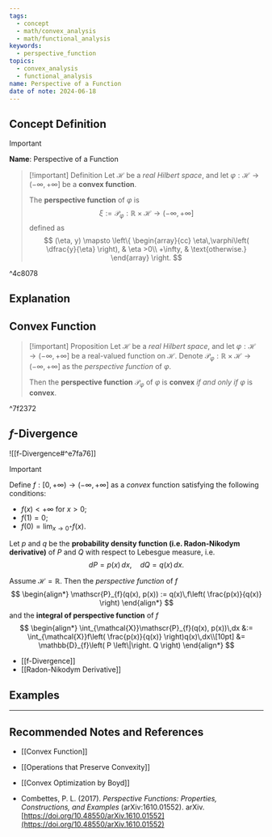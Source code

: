 ```yaml
---
tags:
  - concept
  - math/convex_analysis
  - math/functional_analysis
keywords:
  - perspective_function
topics:
  - convex_analysis
  - functional_analysis
name: Perspective of a Function
date of note: 2024-06-18
---
```


## Concept Definition

>[!important]
>**Name**: Perspective of a Function

>[!important] Definition
>Let $\mathcal{H}$ be a *real Hilbert space*, and let $\varphi: \mathcal{H} \to (-\infty,+\infty]$ be a **convex function**.
>
>The **perspective function** of $\varphi$ is 
>$$
> \xi := \mathscr{P}_{\varphi}: \mathbb{R} \times \mathcal{H} \to (-\infty,+\infty]
>$$
>defined as
>$$
> (\eta, y) \mapsto \left\{ 
> \begin{array}{cc}
> \eta\,\varphi\left( \dfrac{y}{\eta} \right), & \eta >0\\ 
> +\infty, & \text{otherwise.}
>\end{array}
> \right.
>$$

^4c8078


## Explanation



## Convex Function

>[!important] Proposition
>Let $\mathcal{H}$ be a *real Hilbert space*, and let $\varphi: \mathcal{H} \to (-\infty,+\infty]$ be a real-valued function on $\mathcal{H}$. Denote $\mathscr{P}_{\varphi}: \mathbb{R} \times \mathcal{H} \to (-\infty,+\infty]$ as the *perspective function* of $\varphi$.
>
>Then the **perspective function** $\mathscr{P}_{\varphi}$ of $\varphi$ is **convex** *if and only if* $\varphi$ is **convex**.

^7f2372

## $f$-Divergence

![[f-Divergence#^e7fa76]]


>[!important]
>Define $f: [0, +\infty) \to (-\infty, +\infty]$ as a *convex* function satisfying the following conditions:
>- $f(x) < +\infty$ for $x >0$;
>- $f(1) = 0$;
>- $f(0)= \lim_{ x \to 0^+ }f(x)$.
>
>Let $p$ and $q$ be the **probability density function (i.e. Radon-Nikodym derivative)** of $P$ and $Q$ with respect to Lebesgue measure, i.e.
>$$
>dP = p(x)\,dx, \quad dQ = q(x)\,dx.
>$$
>
>Assume $\mathcal{H} = \mathbb{R}$. Then the *perspective function* of $f$ 
>$$
>\begin{align*}
> \mathscr{P}_{f}(q(x), p(x)) := q(x)\,f\left( \frac{p(x)}{q(x)} \right)
>\end{align*}
>$$
>and the **integral of perspective function** of $f$
>$$
>\begin{align*}
> \int_{\mathcal{X}}\mathscr{P}_{f}(q(x), p(x))\,dx &:= \int_{\mathcal{X}}f\left( \frac{p(x)}{q(x)} \right)q(x)\,dx\\[10pt]
> &=  \mathbb{D}_{f}\left( P \left\|\right. Q \right)
>\end{align*}
>$$

- [[f-Divergence]]
- [[Radon-Nikodym Derivative]]

## Examples





-----------
##  Recommended Notes and References

- [[Convex Function]]
- [[Operations that Preserve Convexity]]


- [[Convex Optimization by Boyd]]
- Combettes, P. L. (2017). _Perspective Functions: Properties, Constructions, and Examples_ (arXiv:1610.01552). arXiv. [https://doi.org/10.48550/arXiv.1610.01552](https://doi.org/10.48550/arXiv.1610.01552)